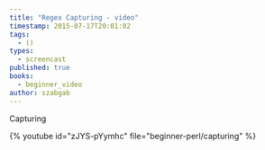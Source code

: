 ```yaml
---
title: "Regex Capturing - video"
timestamp: 2015-07-17T20:01:02
tags:
  - ()
types:
  - screencast
published: true
books:
  - beginner_video
author: szabgab
---
```



Capturing


{% youtube id="zJYS-pYymhc" file="beginner-perl/capturing" %}

